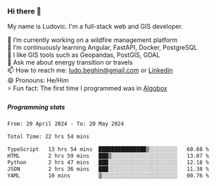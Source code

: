### Hi there 👋

My name is Ludovic. I'm a full-stack web and GIS developer.

 🔭 I’m currently working on a wildfire management platform<br/>
 🌱 I’m continuously learning Angular, FastAPI, Docker, PostgreSQL<br/>
 👯 I like GIS tools such as Geopandas, PostGIS, GDAL<br/>
 💬 Ask me about energy transition or travels<br/>
 📫 How to reach me: ludo.beghin@gmail.com or [Linkedin](https://www.linkedin.com/in/ludovic-beghin/)<br/>
 😄 Pronouns: He/Him<br/>
 ⚡ Fun fact: The first time I programmed was in [Algobox](https://fr.wikipedia.org/wiki/Algobox)<br/>

##### Programming stats
<!--START_SECTION:waka-->

```txt
From: 20 April 2024 - To: 20 May 2024

Total Time: 22 hrs 54 mins

TypeScript   13 hrs 54 mins  ███████████████▒░░░░░░░░░   60.68 %
HTML         2 hrs 59 mins   ███▒░░░░░░░░░░░░░░░░░░░░░   13.07 %
Python       2 hrs 47 mins   ███░░░░░░░░░░░░░░░░░░░░░░   12.18 %
JSON         2 hrs 36 mins   ███░░░░░░░░░░░░░░░░░░░░░░   11.38 %
YAML         10 mins         ▒░░░░░░░░░░░░░░░░░░░░░░░░   00.76 %
```

<!--END_SECTION:waka-->
